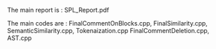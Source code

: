 The main report is : SPL_Report.pdf

The main codes are : FinalCommentOnBlocks.cpp, FinalSimilarity.cpp, SemanticSimilarity.cpp, Tokenaization.cpp
FinalCommentDeletion.cpp, AST.cpp
